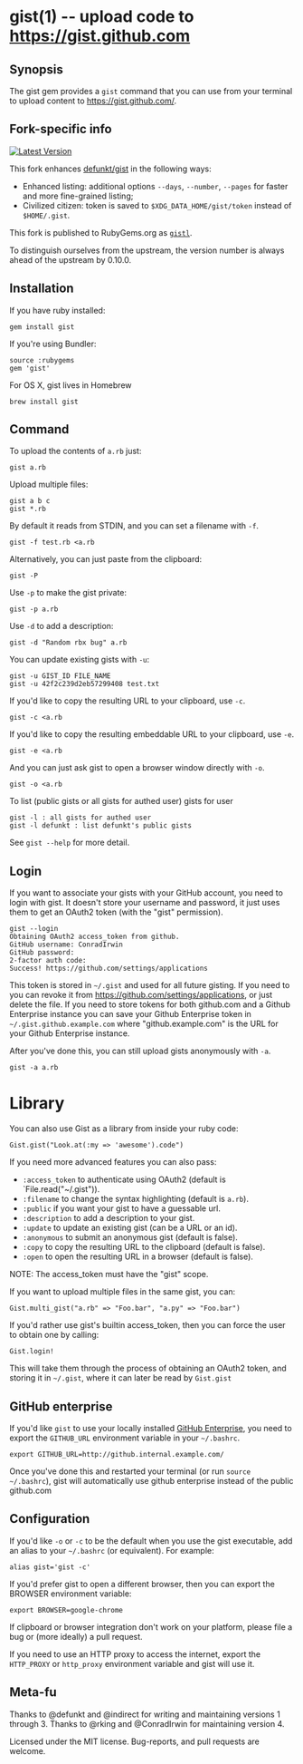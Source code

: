 gist(1) -- upload code to https://gist.github.com
=================================================

## Synopsis

The gist gem provides a `gist` command that you can use from your terminal to
upload content to https://gist.github.com/.

## Fork-specific info

[![Latest Version](https://img.shields.io/gem/v/gistl.svg)](https://rubygems.org/gems/gistl)

This fork enhances [defunkt/gist](https://github.com/defunkt/gist) in the
following ways:

* Enhanced listing: additional options `--days`, `--number`, `--pages` for
  faster and more fine-grained listing;
* Civilized citizen: token is saved to `$XDG_DATA_HOME/gist/token` instead of
  `$HOME/.gist`.

This fork is published to RubyGems.org as
[`gistl`](https://rubygems.org/gems/gistl).

To distinguish ourselves from the upstream, the version number is always ahead
of the upstream by 0.10.0.

## Installation

‌If you have ruby installed:

    gem install gist

‌If you're using Bundler:

    source :rubygems
    gem 'gist'

‌For OS X, gist lives in Homebrew

    brew install gist

## Command

‌To upload the contents of `a.rb` just:

    gist a.rb

‌Upload multiple files:

    gist a b c
    gist *.rb

‌By default it reads from STDIN, and you can set a filename with `-f`.

    gist -f test.rb <a.rb

‌Alternatively, you can just paste from the clipboard:

    gist -P

‌Use `-p` to make the gist private:

    gist -p a.rb

‌Use `-d` to add a description:

    gist -d "Random rbx bug" a.rb

‌You can update existing gists with `-u`:

    gist -u GIST_ID FILE_NAME
    gist -u 42f2c239d2eb57299408 test.txt

‌If you'd like to copy the resulting URL to your clipboard, use `-c`.

    gist -c <a.rb

‌If you'd like to copy the resulting embeddable URL to your clipboard, use `-e`.

    gist -e <a.rb

‌And you can just ask gist to open a browser window directly with `-o`.

    gist -o <a.rb

‌To list (public gists or all gists for authed user) gists for user

    gist -l : all gists for authed user
    gist -l defunkt : list defunkt's public gists

‌See `gist --help` for more detail.

## Login

If you want to associate your gists with your GitHub account, you need to login
with gist. It doesn't store your username and password, it just uses them to get
an OAuth2 token (with the "gist" permission).

    gist --login
    Obtaining OAuth2 access_token from github.
    GitHub username: ConradIrwin
    GitHub password:
    2-factor auth code:
    Success! https://github.com/settings/applications

This token is stored in `~/.gist` and used for all future gisting. If you need to
you can revoke it from https://github.com/settings/applications, or just delete the
file.  If you need to store tokens for both github.com and a Github Enterprise instance 
you can save your Github Enterprise token in `~/.gist.github.example.com` where 
"github.example.com" is the URL for your Github Enterprise instance.

‌After you've done this, you can still upload gists anonymously with `-a`.

    gist -a a.rb

# Library

‌You can also use Gist as a library from inside your ruby code:

    Gist.gist("Look.at(:my => 'awesome').code")

If you need more advanced features you can also pass:

* `:access_token` to authenticate using OAuth2 (default is `File.read("~/.gist")).
* `:filename` to change the syntax highlighting (default is `a.rb`).
* `:public` if you want your gist to have a guessable url.
* `:description` to add a description to your gist.
* `:update` to update an existing gist (can be a URL or an id).
* `:anonymous` to submit an anonymous gist (default is false).
* `:copy` to copy the resulting URL to the clipboard (default is false).
* `:open` to open the resulting URL in a browser (default is false).

NOTE: The access_token must have the "gist" scope.

‌If you want to upload multiple files in the same gist, you can:

    Gist.multi_gist("a.rb" => "Foo.bar", "a.py" => "Foo.bar")

‌If you'd rather use gist's builtin access_token, then you can force the user
  to obtain one by calling:

    Gist.login!

‌This will take them through the process of obtaining an OAuth2 token, and storing it
in `~/.gist`, where it can later be read by `Gist.gist`

## GitHub enterprise

‌If you'd like `gist` to use your locally installed [GitHub Enterprise](https://enterprise.github.com/),
you need to export the `GITHUB_URL` environment variable in your `~/.bashrc`.

    export GITHUB_URL=http://github.internal.example.com/

‌Once you've done this and restarted your terminal (or run `source ~/.bashrc`), gist will
automatically use github enterprise instead of the public github.com

## Configuration

‌If you'd like `-o` or `-c` to be the default when you use the gist executable, add an
alias to your `~/.bashrc` (or equivalent). For example:

    alias gist='gist -c'

‌If you'd prefer gist to open a different browser, then you can export the BROWSER
environment variable:

    export BROWSER=google-chrome

If clipboard or browser integration don't work on your platform, please file a bug or
(more ideally) a pull request.

If you need to use an HTTP proxy to access the internet, export the `HTTP_PROXY` or
`http_proxy` environment variable and gist will use it.

## Meta-fu

Thanks to @defunkt and @indirect for writing and maintaining versions 1 through 3.
Thanks to @rking and @ConradIrwin for maintaining version 4.

Licensed under the MIT license. Bug-reports, and pull requests are welcome.
